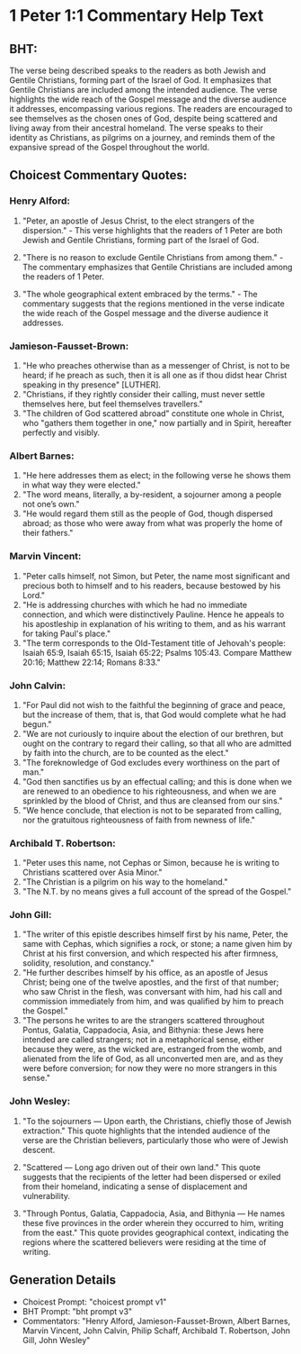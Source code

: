 # 1 Peter 1:1 Commentary Help Text

## BHT:
The verse being described speaks to the readers as both Jewish and Gentile Christians, forming part of the Israel of God. It emphasizes that Gentile Christians are included among the intended audience. The verse highlights the wide reach of the Gospel message and the diverse audience it addresses, encompassing various regions. The readers are encouraged to see themselves as the chosen ones of God, despite being scattered and living away from their ancestral homeland. The verse speaks to their identity as Christians, as pilgrims on a journey, and reminds them of the expansive spread of the Gospel throughout the world.

## Choicest Commentary Quotes:
### Henry Alford:
1. "Peter, an apostle of Jesus Christ, to the elect strangers of the dispersion." - This verse highlights that the readers of 1 Peter are both Jewish and Gentile Christians, forming part of the Israel of God.

2. "There is no reason to exclude Gentile Christians from among them." - The commentary emphasizes that Gentile Christians are included among the readers of 1 Peter.

3. "The whole geographical extent embraced by the terms." - The commentary suggests that the regions mentioned in the verse indicate the wide reach of the Gospel message and the diverse audience it addresses.

### Jamieson-Fausset-Brown:
1. "He who preaches otherwise than as a messenger of Christ, is not to be heard; if he preach as such, then it is all one as if thou didst hear Christ speaking in thy presence" [LUTHER].
2. "Christians, if they rightly consider their calling, must never settle themselves here, but feel themselves travellers."
3. "The children of God scattered abroad" constitute one whole in Christ, who "gathers them together in one," now partially and in Spirit, hereafter perfectly and visibly.

### Albert Barnes:
1. "He here addresses them as elect; in the following verse he shows them in what way they were elected."
2. "The word means, literally, a by-resident, a sojourner among a people not one’s own."
3. "He would regard them still as the people of God, though dispersed abroad; as those who were away from what was properly the home of their fathers."

### Marvin Vincent:
1. "Peter calls himself, not Simon, but Peter, the name most significant and precious both to himself and to his readers, because bestowed by his Lord."
2. "He is addressing churches with which he had no immediate connection, and which were distinctively Pauline. Hence he appeals to his apostleship in explanation of his writing to them, and as his warrant for taking Paul's place."
3. "The term corresponds to the Old-Testament title of Jehovah's people: Isaiah 65:9, Isaiah 65:15, Isaiah 65:22; Psalms 105:43. Compare Matthew 20:16; Matthew 22:14; Romans 8:33."

### John Calvin:
1. "For Paul did not wish to the faithful the beginning of grace and peace, but the increase of them, that is, that God would complete what he had begun."
2. "We are not curiously to inquire about the election of our brethren, but ought on the contrary to regard their calling, so that all who are admitted by faith into the church, are to be counted as the elect."
3. "The foreknowledge of God excludes every worthiness on the part of man."
4. "God then sanctifies us by an effectual calling; and this is done when we are renewed to an obedience to his righteousness, and when we are sprinkled by the blood of Christ, and thus are cleansed from our sins."
5. "We hence conclude, that election is not to be separated from calling, nor the gratuitous righteousness of faith from newness of life."

### Archibald T. Robertson:
1. "Peter uses this name, not Cephas or Simon, because he is writing to Christians scattered over Asia Minor." 
2. "The Christian is a pilgrim on his way to the homeland." 
3. "The N.T. by no means gives a full account of the spread of the Gospel."

### John Gill:
1. "The writer of this epistle describes himself first by his name, Peter, the same with Cephas, which signifies a rock, or stone; a name given him by Christ at his first conversion, and which respected his after firmness, solidity, resolution, and constancy."
2. "He further describes himself by his office, as an apostle of Jesus Christ; being one of the twelve apostles, and the first of that number; who saw Christ in the flesh, was conversant with him, had his call and commission immediately from him, and was qualified by him to preach the Gospel."
3. "The persons he writes to are the strangers scattered throughout Pontus, Galatia, Cappadocia, Asia, and Bithynia: these Jews here intended are called strangers; not in a metaphorical sense, either because they were, as the wicked are, estranged from the womb, and alienated from the life of God, as all unconverted men are, and as they were before conversion; for now they were no more strangers in this sense."

### John Wesley:
1. "To the sojourners — Upon earth, the Christians, chiefly those of Jewish extraction." This quote highlights that the intended audience of the verse are the Christian believers, particularly those who were of Jewish descent. 

2. "Scattered — Long ago driven out of their own land." This quote suggests that the recipients of the letter had been dispersed or exiled from their homeland, indicating a sense of displacement and vulnerability.

3. "Through Pontus, Galatia, Cappadocia, Asia, and Bithynia — He names these five provinces in the order wherein they occurred to him, writing from the east." This quote provides geographical context, indicating the regions where the scattered believers were residing at the time of writing.


## Generation Details
- Choicest Prompt: "choicest prompt v1"
- BHT Prompt: "bht prompt v3"
- Commentators: "Henry Alford, Jamieson-Fausset-Brown, Albert Barnes, Marvin Vincent, John Calvin, Philip Schaff, Archibald T. Robertson, John Gill, John Wesley"

